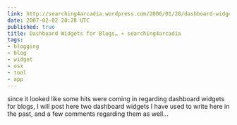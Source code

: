 ```yaml
---
link: http://searching4arcadia.wordpress.com/2006/01/20/dashboard-widgets-for-blogs/
date: 2007-02-02 20:28 UTC
published: true
title: Dashboard Widgets for Blogs… « searching4arcadia
tags:
- blogging
- blog
- widget
- osx
- tool
- app
---
```


since it looked like some hits were coming in regarding dashboard widgets for blogs, I will post here two dashboard widgets I have used to write here in the past, and a few comments regarding them as well…
